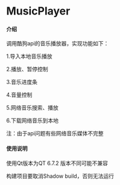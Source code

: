# MusicPlayer

#### 介绍
调用酷狗api的音乐播放器，实现功能如下：

1.导入本地音乐播放

2.播放、暂停控制

3.音乐进度条

4.音量控制

5.网络音乐搜索、播放

6.下载网络音乐到本地


注：由于api问题有些网络音乐媒体不完整

#### 使用说明

使用Qt版本为QT 6.7.2 版本不同可能不兼容

构建项目要取消Shadow build，否则无法运行
